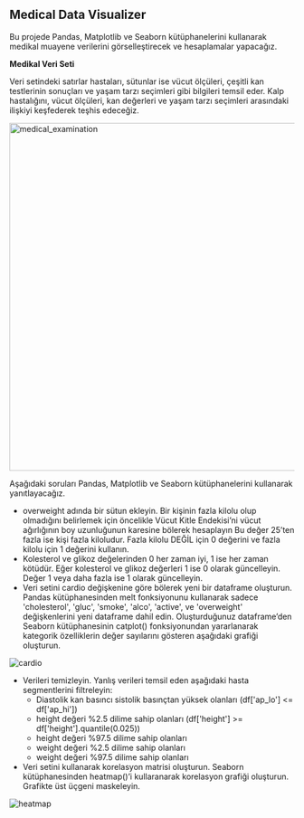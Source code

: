 ## Medical Data Visualizer

Bu projede Pandas, Matplotlib ve Seaborn kütüphanelerini kullanarak medikal muayene verilerini görselleştirecek ve hesaplamalar yapacağız.

**Medikal Veri Seti**

Veri setindeki satırlar hastaları, sütunlar ise vücut ölçüleri, çeşitli kan testlerinin sonuçları ve yaşam tarzı seçimleri gibi bilgileri temsil eder. Kalp hastalığını, vücut ölçüleri, kan değerleri ve yaşam tarzı seçimleri arasındaki ilişkiyi keşfederek teşhis edeceğiz.

<img width="615" alt="medical_examination" src="https://user-images.githubusercontent.com/34520028/147151177-97febdf6-ba4e-4919-af3b-8ccd92a55cfd.png">

Aşağıdaki soruları Pandas, Matplotlib ve Seaborn kütüphanelerini kullanarak yanıtlayacağız.
- overweight adında bir sütun ekleyin. Bir kişinin fazla kilolu olup olmadığını belirlemek için öncelikle Vücut Kitle Endekisi’ni vücut ağırlığının boy uzunluğunun karesine bölerek hesaplayın Bu değer 25’ten fazla ise kişi fazla kiloludur. Fazla kilolu DEĞİL için 0 değerini ve fazla kilolu için 1 değerini kullanın.
- Kolesterol ve glikoz değelerinden 0 her zaman iyi, 1 ise her zaman kötüdür. Eğer kolesterol ve glikoz değerleri 1 ise 0 olarak güncelleyin. Değer 1 veya daha fazla ise 1 olarak güncelleyin.
- Veri setini cardio değişkenine göre bölerek yeni bir dataframe oluşturun. Pandas kütüphanesinden melt fonksiyonunu kullanarak sadece 'cholesterol', 'gluc', 'smoke', 'alco', 'active', ve 'overweight' değişkenlerini yeni dataframe dahil edin. Oluşturduğunuz dataframe’den Seaborn kütüphanesinin catplot() fonksiyonundan yararlanarak kategorik özelliklerin değer sayılarını gösteren aşağıdaki grafiği oluşturun.

![cardio](https://user-images.githubusercontent.com/34520028/147152094-029d027a-86a0-4d5b-beee-0d03903a04b8.png)

- Verileri temizleyin. Yanlış verileri temsil eden aşağıdaki hasta segmentlerini filtreleyin:
  - Diastolik kan basıncı sistolik basınçtan yüksek olanları (df['ap_lo'] <= df['ap_hi'])
  - height değeri %2.5 dilime sahip olanları (df['height'] >= df['height'].quantile(0.025))
  - height değeri %97.5 dilime sahip olanları
  - weight değeri %2.5 dilime sahip olanları
  - weight değeri %97.5 dilime sahip olanları
- Veri setini kullanarak korelasyon matrisi oluşturun. Seaborn kütüphanesinden heatmap()’i kullaranarak korelasyon grafiği oluşturun. Grafikte üst üçgeni maskeleyin.

![heatmap](https://user-images.githubusercontent.com/34520028/147152799-3c26a670-12db-44cc-92bc-d70f32de9e56.png)


